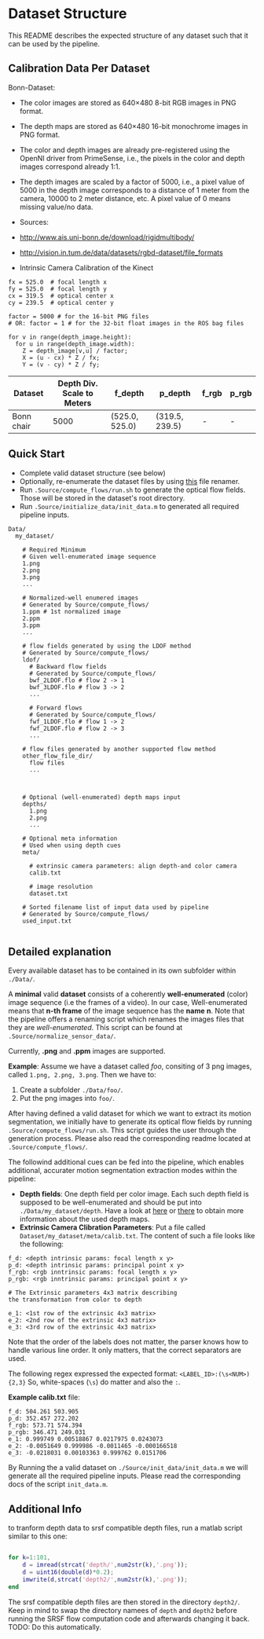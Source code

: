 # Dataset Structure

This README describes the expected structure of any dataset such that it can be used by the pipeline.

## Calibration Data Per Dataset

Bonn-Dataset:

+ The color images are stored as 640×480 8-bit RGB images in PNG format.
+ The depth maps are stored as 640×480 16-bit monochrome images in PNG format.
+ The color and depth images are already pre-registered using the OpenNI driver from PrimeSense, i.e., the pixels in the color and depth images correspond already 1:1.
+ The depth images are scaled by a factor of 5000, i.e., a pixel value of 5000 in the depth image corresponds to a distance of 1 meter from the camera, 10000 to 2 meter distance, etc. A pixel value of 0 means missing value/no data.

+ Sources:
 + http://www.ais.uni-bonn.de/download/rigidmultibody/
 + http://vision.in.tum.de/data/datasets/rgbd-dataset/file_formats
+ Intrinsic Camera Calibration of the Kinect
```
fx = 525.0  # focal length x
fy = 525.0  # focal length y
cx = 319.5  # optical center x
cy = 239.5  # optical center y

factor = 5000 # for the 16-bit PNG files
# OR: factor = 1 # for the 32-bit float images in the ROS bag files

for v in range(depth_image.height):
  for u in range(depth_image.width):
    Z = depth_image[v,u] / factor;
    X = (u - cx) * Z / fx;
    Y = (v - cy) * Z / fy;
```


| Dataset              | Depth Div. Scale to Meters | f_depth            | p_depth     | f_rgb  | p_rgb
| -------------------- | -------------------------- | ------------------ | ----------- | ------ | -----  
| Bonn chair           |  5000                      | (525.0, 525.0) | (319.5,  239.5) |  -     | -
 
## Quick Start

+ Complete valid dataset structure (see below)
+ Optionally, re-enumerate the dataset files by using [this](https://github.com/simplay/file_renamer/blob/master/renamer.rb) file renamer.
+ Run `.Source/compute_flows/run.sh` to generate the optical flow fields. Those will be stored in the dataset's root directory.
+ Run `.Source/initialize_data/init_data.m` to generated all required pipeline inputs. 

```
Data/
  my_dataset/
  
    # Required Minimum
    # Given well-enumerated image sequence
    1.png
    2.png
    3.png
    ...
    
    # Normalized-well enumered images
    # Generated by Source/compute_flows/
    1.ppm # 1st normalized image
    2.ppm
    3.ppm
    ...
    
    # flow fields generated by using the LDOF method
    # Generated by Source/compute_flows/
    ldof/
      # Backward flow fields
      # Generated by Source/compute_flows/
      bwf_2LDOF.flo # flow 2 -> 1
      bwf_3LDOF.flo # flow 3 -> 2
      ...
    
      # Forward flows
      # Generated by Source/compute_flows/
      fwf_1LDOF.flo # flow 1 -> 2
      fwf_2LDOF.flo # flow 2 -> 3
      ...
    
    # flow files generated by another supported flow method
    other_flow_file_dir/
      flow files
      ...
    
 
    
    # Optional (well-enumerated) depth maps input
    depths/
      1.png
      2.png
      ...
    
    # Optional meta information
    # Used when using depth cues
    meta/
      
      # extrinsic camera parameters: align depth-and color camera
      calib.txt
      
      # image resolution
      dataset.txt
  
    # Sorted filename list of input data used by pipeline
    # Generated by Source/compute_flows/
    used_input.txt  
    
```

## Detailed explanation

Every available dataset has to be contained in its own subfolder within `./Data/`. 

A **minimal** valid **dataset** consists of a coherently **well-enumerated** (color) image sequence (i.e the frames of a video).
In our case, Well-enumerated means that **n-th frame** of the image sequence has the **name** **n**.
Note that the pipeline offers a renaming script which renames the images files that they are _well-enumerated_.
This script can be found at `.Source/normalize_sensor_data/`.

Currently, **.png** and **.ppm** images are supported.

**Example**: Assume we have a dataset called _foo_, consiting of 3 png images, called `1.png, 2.png, 3.png`. 
Then we have to:

1. Create a subfolder `./Data/foo/`.
2. Put the png images into `foo/`.
 
After having defined a valid dataset for which we want to extract its motion segmentation, we initially have to generate its optical flow fields by running `.Source/compute_flows/run.sh`. This script guides the user through the generation process. Please also read the corresponding readme located at `.Source/compute_flows/`.

The followind additional cues can be fed into the pipeline, which enables additional, accurater motion segmentation extraction modes within the pipeline:

+ **Depth fields**: One depth field per color image. Each such depth field is supposed to be well-enumerated and should be put into `./Data/my_dataset/depth`. Have a look at [here](http://www.ais.uni-bonn.de/download/objecttracking.html) or [there](http://vision.in.tum.de/data/datasets/rgbd-dataset/file_formats) to obtain more information about the used depth maps.
+ **Extrinsic Camera Clibration Parameters**: Put a file called `Dataset/my_dataset/meta/calib.txt`. The content of such a file looks like the following:

```
f_d: <depth intrinsic params: focal length x y>
p_d: <depth intrinsic params: principal point x y>
f_rgb: <rgb inntrinsic params: focal length x y>
p_rgb: <rgb inntrinsic params: principal point x y>

# The Extrinsic parameters 4x3 matrix describing
the transformation from color to depth

e_1: <1st row of the extrinsic 4x3 matrix>
e_2: <2nd row of the extrinsic 4x3 matrix>
e_3: <3rd row of the extrinsic 4x3 matrix>

```

Note that the order of the labels does not matter, the parser knows how to handle various line order.
It only matters, that the correct separators are used.

The following regex expressed the expected format: `<LABEL_ID>:(\s<NUM>){2,3}`
So, white-spaces (`\s`) do matter and also the `:`.

**Example calib.txt** file: 

```
f_d: 504.261 503.905
p_d: 352.457 272.202
f_rgb: 573.71 574.394
p_rgb: 346.471 249.031
e_1: 0.999749 0.00518867 0.0217975 0.0243073
e_2: -0.0051649 0.999986 -0.0011465 -0.000166518
e_3: -0.0218031 0.00103363 0.999762 0.0151706

```

By Running the a valid dataset on `./Source/init_data/init_data.m` we will generate all the required pipeline inputs. Please read the corresponding docs of the script `init_data.m`. 

## Additional Info

to tranform depth data to srsf compatible depth files, run a matlab script similar to this one:

```matlab

for k=1:101, 
    d = imread(strcat('depth/',num2str(k),'.png')); 
    d = uint16(double(d)*0.2); 
    imwrite(d,strcat('depth2/',num2str(k),'.png')); 
end

```

The srsf compatible depth files are then stored in the directory `depth2/`. Keep in mind to swap the directory namees of `depth` and `depth2` before running the SRSF flow computation code and afterwards changing it back.
TODO: Do this automatically.
